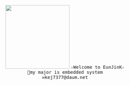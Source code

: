 <p align="center">
<img src="https://user-images.githubusercontent.com/59238838/101325407-0b99e780-38af-11eb-9414-153f82cbeb46.jpg" width="200" height="200">
  
  <samp>
    ☆Welcome to EunJinK☆<br>
    🤨my major is embedded system<br>
    ✉️kej7377@daum.net<br>
  </samp>
</p>
